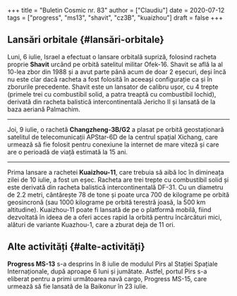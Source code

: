 +++
title = "Buletin Cosmic nr. 83"
author = ["Claudiu"]
date = 2020-07-12
tags = ["progress", "ms13", "shavit", "cz3B", "kuaizhou"]
draft = false
+++

## Lansări orbitale {#lansări-orbitale}

Luni, 6 iulie, Israel a efectuat o lansare orbitală supriză, folosind racheta proprie **Shavit** urcând pe orbită satelitul militar Ofek-16. Shavit se află la al 10-lea zbor din 1988 și a avut parte până acum de doar 2 eșecuri, deși încă nu este clar dacă racheta a fost folosită în aceeași configurație ca și în zborurile precedente. Shavit este un lansator de calibru ușor, cu 4 trepte (primele trei cu combustibil solid, a patra treaptă cu combustibil lochid), derivată din racheta balistică intercontinentală Jericho II și lansată de la baza aeriană Palmachim.

---

Joi, 9 iulie, o rachetă **Changzheng-3B/G2** a plasat pe orbită geostaționară satelitul de telecomunicații APStar-6D de la centrul spațial Xichang, care urmează să fie folosit pentru conexiune la internet de mare viteză și care are o perioadă de viață estimată la 15 ani.

---

Prima lansare a rachetei **Kuaizhou-11**, care trebuia să aibă loc în dimineața zilei de 10 iulie, a fost un eșec. Racheta are trei trepte cu combustibil solid și este derivată din racheta balistică intercontinentală DF-31. Cu un diametru de 2.2 metri, cântărește 78 de tone și poate urca 700 de kilograme pe orbită geosincronă (sau 1000 kilograme pe orbită terestră joasă, la 500 km altitudine). Kuaizhou-11 poate fi lansată de pe o platformă mobilă, fiind dezvoltată în ideea de a oferi acces rapid la orbită pentru încărcături mici, alături de variante Kuazhou-1, care a zburat deja de 11 ori.


## Alte activități {#alte-activități}

**Progress MS-13** s-a desprins în 8 iulie de modulul Pirs al Stației Spațiale Internaționale, după aproape 6 luni și jumătate. Astfel, portul Pirs s-a eliberat pentru a primi următoarea navă cargo, Progress MS-15, care urmează să fie lansată de la Baikonur în 23 iulie.
